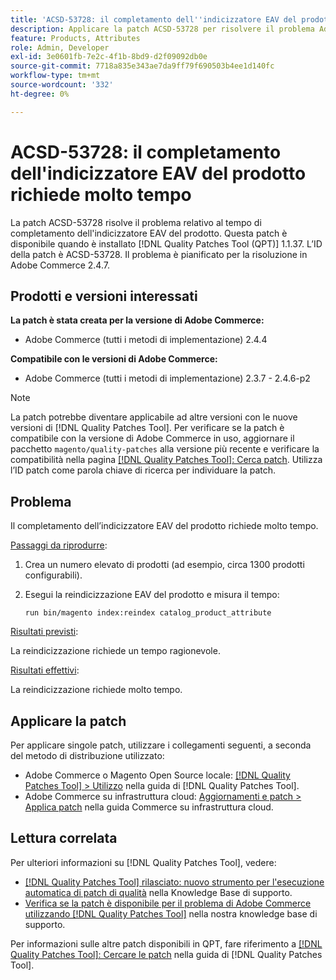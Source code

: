 ```yaml
---
title: 'ACSD-53728: il completamento dell''indicizzatore EAV del prodotto richiede molto tempo'
description: Applicare la patch ACSD-53728 per risolvere il problema Adobe Commerce, in cui il completamento dell'indicizzatore EAV del prodotto richiede molto tempo.
feature: Products, Attributes
role: Admin, Developer
exl-id: 3e0601fb-7e2c-4f1b-8bd9-d2f09092db0e
source-git-commit: 7718a835e343ae7da9ff79f690503b4ee1d140fc
workflow-type: tm+mt
source-wordcount: '332'
ht-degree: 0%

---
```


# ACSD-53728: il completamento dell&#39;indicizzatore EAV del prodotto richiede molto tempo

La patch ACSD-53728 risolve il problema relativo al tempo di completamento dell&#39;indicizzatore EAV del prodotto. Questa patch è disponibile quando è installato [!DNL Quality Patches Tool (QPT)] 1.1.37. L’ID della patch è ACSD-53728. Il problema è pianificato per la risoluzione in Adobe Commerce 2.4.7.

## Prodotti e versioni interessati

**La patch è stata creata per la versione di Adobe Commerce:**

* Adobe Commerce (tutti i metodi di implementazione) 2.4.4

**Compatibile con le versioni di Adobe Commerce:**

* Adobe Commerce (tutti i metodi di implementazione) 2.3.7 - 2.4.6-p2

>[!NOTE]
>
>La patch potrebbe diventare applicabile ad altre versioni con le nuove versioni di [!DNL Quality Patches Tool]. Per verificare se la patch è compatibile con la versione di Adobe Commerce in uso, aggiornare il pacchetto `magento/quality-patches` alla versione più recente e verificare la compatibilità nella pagina [[!DNL Quality Patches Tool]: Cerca patch](https://experienceleague.adobe.com/tools/commerce-quality-patches/index.html?lang=it). Utilizza l’ID patch come parola chiave di ricerca per individuare la patch.

## Problema

Il completamento dell’indicizzatore EAV del prodotto richiede molto tempo.

<u>Passaggi da riprodurre</u>:

1. Crea un numero elevato di prodotti (ad esempio, circa 1300 prodotti configurabili).
1. Esegui la reindicizzazione EAV del prodotto e misura il tempo:

   `run bin/magento index:reindex catalog_product_attribute`

<u>Risultati previsti</u>:

La reindicizzazione richiede un tempo ragionevole.

<u>Risultati effettivi</u>:

La reindicizzazione richiede molto tempo.

## Applicare la patch

Per applicare singole patch, utilizzare i collegamenti seguenti, a seconda del metodo di distribuzione utilizzato:

* Adobe Commerce o Magento Open Source locale: [[!DNL Quality Patches Tool] > Utilizzo](https://experienceleague.adobe.com/docs/commerce-operations/tools/quality-patches-tool/usage.html?lang=it) nella guida di [!DNL Quality Patches Tool].
* Adobe Commerce su infrastruttura cloud: [Aggiornamenti e patch > Applica patch](https://experienceleague.adobe.com/docs/commerce-cloud-service/user-guide/develop/upgrade/apply-patches.html?lang=it) nella guida Commerce su infrastruttura cloud.

## Lettura correlata

Per ulteriori informazioni su [!DNL Quality Patches Tool], vedere:

* [[!DNL Quality Patches Tool] rilasciato: nuovo strumento per l&#39;esecuzione automatica di patch di qualità](/help/announcements/adobe-commerce-announcements/magento-quality-patches-released-new-tool-to-self-serve-quality-patches.md) nella Knowledge Base di supporto.
* [Verifica se la patch è disponibile per il problema di Adobe Commerce utilizzando  [!DNL Quality Patches Tool]](/help/support-tools/patches-available-in-qpt-tool/check-patch-for-magento-issue-with-magento-quality-patches.md) nella nostra knowledge base di supporto.

Per informazioni sulle altre patch disponibili in QPT, fare riferimento a [[!DNL Quality Patches Tool]: Cercare le patch](https://experienceleague.adobe.com/tools/commerce-quality-patches/index.html?lang=it) nella guida di [!DNL Quality Patches Tool].
